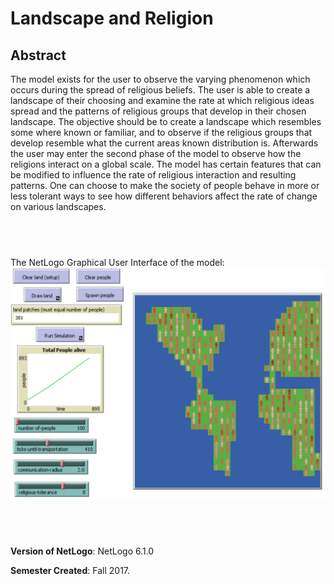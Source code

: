 # Landscape and Religion

## Abstract


The model exists for the user to observe the varying phenomenon which occurs during the spread of religious beliefs.  The user is able to create a landscape of their choosing and examine the rate at which religious ideas spread and the patterns of religious groups that develop in their chosen landscape.  The objective should be to create a landscape which resembles some where known or familiar, and to observe if the religious groups that develop resemble what the current areas known distribution is.  Afterwards the user may enter the second phase of the model to observe how the religions interact on a global scale.  The model has certain features that can be modified to influence the rate of religious interaction and resulting patterns.  One can choose to make the society of people behave in more or less tolerant ways to see how different behaviors affect the rate of change on various landscapes.
 

## &nbsp;
The NetLogo Graphical User Interface of the model: 
![The NetLogo Graphical User Interface](GUI.png)

## &nbsp;

**Version of NetLogo**: NetLogo 6.1.0

**Semester Created**: Fall 2017.

